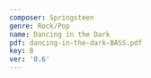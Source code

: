 ```yaml
---
composer: Springsteen
genre: Rock/Pop
name: Dancing in the Dark
pdf: dancing-in-the-dark-BASS.pdf
key: B
ver: '0.6'
---
```

